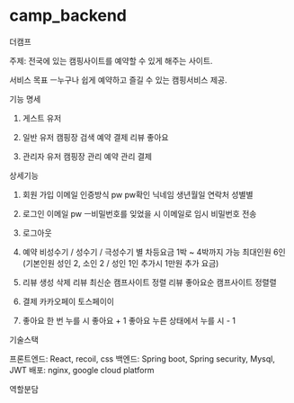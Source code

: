 # camp_backend

더캠프

주제: 전국에 있는 캠핑사이트를 예약할 수 있게 해주는 사이트.


서비스 목표 
ㅡ누구나 쉽게 예약하고 즐길 수 있는 캠핑서비스 제공.




기능 명세

1. 게스트 유저


2. 일반 유저
캠핑장 검색
예약
결제
리뷰
좋아요

3. 관리자 유저
캠핑장 관리
예약 관리
결제





상세기능

1. 회원 가입
이메일 인증방식
pw
pw확인
닉네임
생년월일
연락처
성별별

2. 로그인
이메일
pw
ㅡ비밀번호를 잊었을 시 이메일로 임시 비밀번호 전송

3. 로그아웃

4. 예약
비성수기 / 성수기 / 극성수기 별 차등요금
1박 ~ 4박까지 가능
최대인원 6인 (기본인원 성인 2, 소인 2 / 성인 1인 추가시 1만원 추가 요금)


5. 리뷰
생성
삭제
리뷰 최신순 캠프사이트 정렬
리뷰 좋아요순 캠프사이트 정렬렬

6. 결제
카카오페이
토스페이이

7. 좋아요
한 번 누를 시 좋아요 + 1
좋아요 누른 상태에서 누를 시 - 1



기술스택

프론트엔드: React, recoil, css
백엔드: Spring boot, Spring security, Mysql, JWT
배포: nginx, google cloud platform

역할분담
